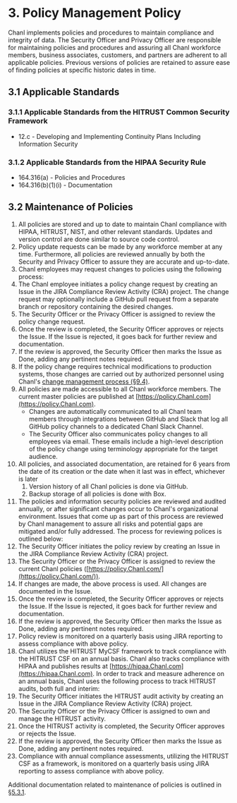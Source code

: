 # 3. Policy Management Policy

Chanl implements policies and procedures to maintain compliance and integrity of data. The Security Officer and Privacy Officer are responsible for maintaining policies and procedures and assuring all Chanl workforce members, business associates, customers, and partners are adherent to all applicable policies. Previous versions of policies are retained to assure ease of finding policies at specific historic dates in time.

## 3.1 Applicable Standards

### 3.1.1 Applicable Standards from the HITRUST Common Security Framework

* 12.c - Developing and Implementing Continuity Plans Including Information Security

### 3.1.2 Applicable Standards from the HIPAA Security Rule

* 164.316(a) - Policies and Procedures
* 164.316(b)(1)(i) - Documentation

## 3.2 Maintenance of Policies

1. All policies are stored and up to date to maintain Chanl compliance with HIPAA, HITRUST, NIST, and other relevant standards. Updates and version control are done similar to source code control.
2. Policy update requests can be made by any workforce member at any time. Furthermore, all policies are reviewed annually by both the Security and Privacy Officer to assure they are accurate and up-to-date.
3. Chanl employees may request changes to policies using the following process:
  1. The Chanl employee initiates a policy change request by creating an Issue in the JIRA Compliance Review Activity (CRA) project. The change request may optionally include a GitHub pull request from a separate branch or repository containing the desired changes.
  2. The Security Officer or the Privacy Officer is assigned to review the policy change request.
  3. Once the review is completed, the Security Officer approves or rejects the Issue. If the Issue is rejected, it goes back for further review and documentation.
  4. If the review is approved, the Security Officer then marks the Issue as Done, adding any pertinent notes required.
  5. If the policy change requires technical modifications to production systems, those changes are carried out by authorized personnel using Chanl's [change management process (§9.4)](#9.4-changing-existing-systems).
4. All policies are made accessible to all Chanl workforce members. The current master policies are published at [https://policy.Chanl.com](https://policy.Chanl.com).
   * Changes are automatically communicated to all Chanl team members through integrations between GitHub and Slack that log all GitHub policy channels to a dedicated Chanl Slack Channel.
   * The Security Officer also communicates policy changes to all employees via email. These emails include a high-level description of the policy change using terminology appropriate for the target audience.
5. All policies, and associated documentation, are retained for 6 years from the date of its creation or the date when it last was in effect, whichever is later
   1. Version history of all Chanl policies is done via GitHub.
   2. Backup storage of all policies is done with Box.
6. The policies and information security policies are reviewed and audited annually, or after significant changes occur to Chanl's organizational environment. Issues that come up as part of this process are reviewed by Chanl management to assure all risks and potential gaps are mitigated and/or fully addressed. The process for reviewing polices is outlined below:
  1. The Security Officer initiates the policy review by creating an Issue in the JIRA Compliance Review Activity (CRA) project.
  2. The Security Officer or the Privacy Officer is assigned to review the current Chanl policies ([https://policy.Chanl.com/](https://policy.Chanl.com/)).
  3. If changes are made, the above process is used. All changes are documented in the Issue.
  4. Once the review is completed, the Security Officer approves or rejects the Issue. If the Issue is rejected, it goes back for further review and documentation.
  5. If the review is approved, the Security Officer then marks the Issue as Done, adding any pertinent notes required.
  6. Policy review is monitored on a quarterly basis using JIRA reporting to assess compliance with above policy.
7. Chanl utilizes the HITRUST MyCSF framework to track compliance with the HITRUST CSF on an annual basis. Chanl also tracks compliance with HIPAA and publishes results at [https://hipaa.Chanl.com](https://hipaa.Chanl.com). In order to track and measure adherence on an annual basis, Chanl uses the following process to track HITRUST audits, both full and interim:
  1. The Security Officer initiates the HITRUST audit activity by creating an Issue in the JIRA Compliance Review Activity (CRA) project.
  2. The Security Officer or the Privacy Officer is assigned to own and manage the HITRUST activity.
  3. Once the HITRUST activity is completed, the Security Officer approves or rejects the Issue.
  5. If the review is approved, the Security Officer then marks the Issue as Done, adding any pertinent notes required.
  6. Compliance with annual compliance assessments, utilizing the HITRUST CSF as a framework, is monitored on a quarterly basis using JIRA reporting to assess compliance with above policy.

Additional documentation related to maintenance of policies is outlined in [§5.3.1](#5.3-security-officer).
